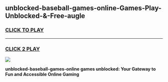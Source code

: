 
## unblocked-baseball-games-online-Games-Play-Unblocked-&-Free-augle
<h3>
<a href="https://premium76.site?title=unblocked-baseball-games-online&ref=24A">CLICK TO PLAY</a></h3>
<hr>

<h3>
<a href="https://premium76.site?title=unblocked-baseball-games-online&ref=24A">CLICK 2 PLAY</a>
  
</h3>

<a href="https://premium76.site?title=unblocked-baseball-games-online&ref=24A"><img src="https://clearcache.store/games.png"></a>


**unblocked-baseball-games-online games unblocked: Your Gateway to Fun and Accessible Online Gaming**
